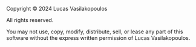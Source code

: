 Copyright © 2024 Lucas Vasilakopoulos

All rights reserved.

You may not use, copy, modify, distribute, sell, or lease any part of this software without the express written permission of Lucas Vasilakopoulos.
